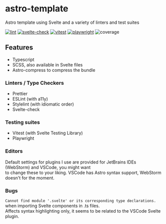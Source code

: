 # astro-template
Astro template using Svelte and a variety of linters and test suites

[![lint](https://github.com/Shmuppel/astro-template/actions/workflows/lint.yml/badge.svg)](https://github.com/Shmuppel/astro-template/actions/workflows/lint.yml)
[![svelte-check](https://github.com/Shmuppel/astro-template/actions/workflows/svelte-check.yml/badge.svg)](https://github.com/Shmuppel/astro-template/actions/workflows/svelte-check.yml)
[![vitest](https://github.com/Shmuppel/astro-template/actions/workflows/vitest.yml/badge.svg)](https://github.com/Shmuppel/astro-template/actions/workflows/vitest.yml)
[![playwright](https://github.com/Shmuppel/astro-template/actions/workflows/playwright.yml/badge.svg)](https://github.com/Shmuppel/astro-template/actions/workflows/playwright.yml)
![coverage](https://img.shields.io/endpoint?url=https://gist.githubusercontent.com/shmuppel/3eca25da4f1f1f04172a54cfd111b698/raw/astro-template-coverage.json)

## Features
- Typescript
- SCSS, also available in Svelte files
- Astro-compress to compress the bundle

### Linters / Type Checkers
- Prettier  
- ESLint (with a11y)
- Stylelint  (with idiomatic order)
- Svelte-check  

### Testing suites
- Vitest (with Svelte Testing Library)
- Playwright

### Editors
Default settings for plugins I use are provided for JetBrains IDEs (WebStorm) and VSCode, you might want  
to change these to your liking. VSCode has Astro syntax support, WebStorm doesn't for the moment. 


### Bugs
`Cannot find module '.svelte' or its corresponding type declarations.` when importing Svelte components in .ts files.  
Affects syntax highlighting only, it seems to be related to the VSCode Svelte plugin.
